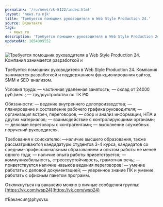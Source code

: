 ```yaml
---
permalink: '/ru/news/vk-8122/index.html'
layout: 'news.ru.njk'
title: 'Требуется помощник руководителя в Web Style Production 24.'
source: ВКонтакте
tags:
  - news_ru
description: 'Требуется помощник руководителя в Web Style Production 24.'
updatedAt: 1654009552
---
```

![Требуется помощник руководителя в Web Style Production 24. Компания занимается разработкой и](https://sun9-86.userapi.com/s/v1/ig2/kKWCfIGUiUhxFCk6pJ29sflC1Os4XVy33VU805jioewKCNut5VN4fl6RI83ZmzwzbRoVuhnj8Vj6L_D3Vn-HuHMM.jpg?size=510x340&quality=95&crop=202,0,2155,1437&type=album)

Требуется помощник руководителя в Web Style Production 24. Компания занимается разработкой и поддержанием функционирования сайтов, SMM и SEO-анализом.

Условия труда:
— частичная удалённая занятость;
— оклад от 24000 руб./мес.;
— трудоустройство по ТК РФ.

Обязанности:
— ведение внутреннего делопроизводства;
— планирование и составление рабочего графика руководителя;
— организация встреч, переговоров;
— сбор и анализ информации, НПА и других материалов;
— взаимодействие с контролирующими органами;
— деловые переговоры с контрагентами;
— выполнение служебных поручений руководителя.

Требования к соискателю:
—наличие высшего образования, также рассматриваются кандидатуры студентов 3-4 курса, кандидатов со средним-профессиональным образованием и опытом работы не менеё одного года;
— наличие опыта работы приветствуется;
— коммуникабильность, стрессоустойчивость, грамотная речь;
— приветствуется наличие навыков ведения переговоров;
— умение работать с деловой документацией;
— уверенное знание ПК и умение работать с офисным пакетом программ.

Откликнуться на вакансию можно в личные сообщения группы: [https://vk.com/wsp24](https://vk.com/wsp24)

#Вакансия@physvsu
